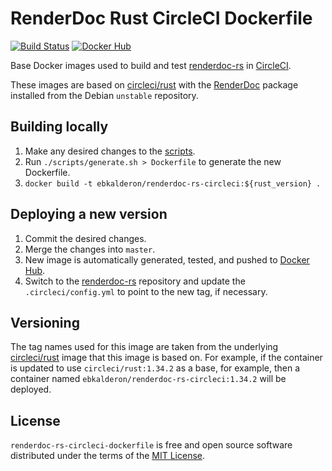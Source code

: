 # RenderDoc Rust CircleCI Dockerfile

[![Build Status][s1]][cc] [![Docker Hub][s2]][dh]

[s1]: https://circleci.com/gh/ebkalderon/renderdoc-rs-circleci-dockerfile.svg?style=shield
[cc]: https://circleci.com/gh/ebkalderon/renderdoc-rs-circleci-dockerfile
[s2]: https://img.shields.io/badge/docker%20hub-renderdoc--rs--circleci-blue.svg
[dh]: https://hub.docker.com/r/ebkalderon/renderdoc-rs-circleci

Base Docker images used to build and test [renderdoc-rs] in [CircleCI].

[CircleCI]: https://circleci.com/

These images are based on [circleci/rust] with the [RenderDoc] package installed
from the Debian `unstable` repository.

[RenderDoc]: http://renderdoc.org/

## Building locally

1. Make any desired changes to the [scripts](scripts).
2. Run `./scripts/generate.sh > Dockerfile` to generate the new Dockerfile.
3. `docker build -t ebkalderon/renderdoc-rs-circleci:${rust_version} .`

## Deploying a new version

1. Commit the desired changes.
2. Merge the changes into `master`.
3. New image is automatically generated, tested, and pushed to [Docker Hub].
4. Switch to the [renderdoc-rs] repository and update the `.circleci/config.yml`
   to point to the new tag, if necessary.

[Docker Hub]: https://hub.docker.com/r/ebkalderon/renderdoc-rs-circleci
[renderdoc-rs]: https://github.com/ebkalderon/renderdoc-rs

## Versioning

The tag names used for this image are taken from the underlying [circleci/rust]
image that this image is based on. For example, if the container is updated to
use `circleci/rust:1.34.2` as a base, for example, then a container named
`ebkalderon/renderdoc-rs-circleci:1.34.2` will be deployed.

[circleci/rust]: https://hub.docker.com/r/circleci/rust/

## License

`renderdoc-rs-circleci-dockerfile` is free and open source software distributed
under the terms of the [MIT License](LICENSE).
